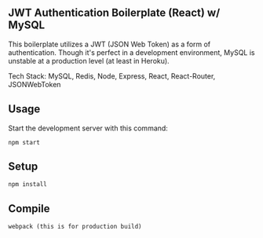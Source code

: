JWT Authentication Boilerplate (React) w/ MySQL
---
 
This boilerplate utilizes a JWT (JSON Web Token) as a form of authentication. Though it's perfect in a development environment, MySQL is unstable at a production level (at least in Heroku).

Tech Stack: MySQL, Redis, Node, Express, React, React-Router, JSONWebToken
 
Usage
---
 
Start the development server with this command:
 
```
npm start
```
 
 
 
Setup
---
 
```
npm install
```
 
 
 
Compile
---
 
```
webpack (this is for production build)
```